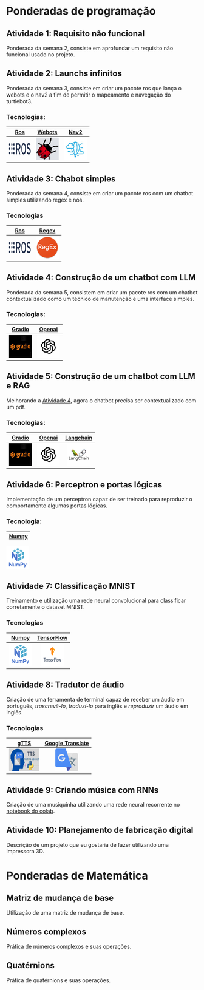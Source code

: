 # Ponderadas de programação

## Atividade 1: Requisito não funcional

Ponderada da semana 2, consiste em aprofundar um requisito não funcional usado no projeto.

## Atividade 2: Launchs infinitos

Ponderada da semana 3, consiste em criar um pacote ros que lança o webots e o nav2 a fim de permitir o mapeamento e navegação do turtlebot3.

### Tecnologias:

[Ros](https://docs.ros.org/en/foxy/index.html) | [Webots](https://cyberbotics.com) | [Nav2](https://navigation.ros.org)
 :---: | :---: | :---: 
<img src="../media/ros.png" style="width: 57px; height: 30px" alt="logo do ros" /> | <img src="../media/webots.png" style="width: 60px; height: 60px" alt="logo do webots" /> | <img src="../media/nav2.png" style="width: 60px; height: 60px" alt="logo do nav2" /> 


## Atividade 3: Chabot simples

Ponderada da semana 4, consiste em criar um pacote ros com um chatbot simples utilizando regex e nós.

### Tecnologias

[Ros](https://docs.ros.org/en/foxy/index.html) | [Regex](https://regexr.com) 
 :---: | :---: 
<img src="../media/ros.png" style="width: 57px; height: 30px" alt="logo do ros" /> | <img src="../media/regex.png" style="width: 60px; height: 60px" alt="logo do regex" /> 

## Atividade 4: Construção de um chatbot com LLM

Ponderada da semana 5, consistem em criar um pacote ros com um chatbot contextualizado como um técnico de manutenção e uma interface simples.

### Tecnologias:

[Gradio](https://www.gradio.app) | [Openai](https://openai.com)
 :---: | :---: 
<img src="../media/gradio.png" style="width: 60px; height: 60px" alt="logo do gradio" /> | <img src="../media/openai.png" style="width: 60px; height: 60px" alt="logo do openai" /> 


## Atividade 5: Construção de um chatbot com LLM e RAG

Melhorando a [Atividade 4](#atividade-4-construção-de-um-chatbot-com-llm), agora o chatbot precisa ser contextualizado com um pdf.

### Tecnologias:

[Gradio](https://www.gradio.app) | [Openai](https://openai.com) | [Langchain](https://www.langchain.com)
 :---: | :---: | :---:
<img src="../media/gradio.png" style="width: 60px; height: 60px" alt="logo do gradio" /> | <img src="../media/openai.png" style="width: 60px; height: 60px" alt="logo do openai" /> | <img src="../media/langchain.png" style="width: 60px; height: 60px" alt="logo do langchain" />
  
## Atividade 6: Perceptron e portas lógicas

Implementação de um perceptron capaz de ser treinado para reproduzir o comportamento algumas portas lógicas.

### Tecnologia:

| [Numpy](https://numpy.org) | 
| :---: |
<img src="../media/numpy.png" style="width: 60px; height: 60px" alt="logo do numpy" />

## Atividade 7: Classificação MNIST

Treinamento e utilização uma rede neural convolucional para classificar corretamente o dataset MNIST.

### Tecnologias

| [Numpy](https://numpy.org) | [TensorFlow](https://www.tensorflow.org/?hl=pt-br) |
| :---: | :---: |
<img src="../media/numpy.png" style="width: 60px; height: 60px" alt="logo do numpy" /> | <img src="../media/tensorflow.png" style="width: 60px; height: 60px" alt="logo do tensorflow" />

## Atividade 8: Tradutor de áudio

Criação de uma ferramenta de terminal capaz de receber um áudio em português, *trascrevê-lo*, *traduzí-lo* para inglês e *reproduzir* um áudio em inglês.

### Tecnologias

| [gTTS](https://pypi.org/project/gTTS/) | [Google Translate](https://translate.google.com) |
| :---: | :---: |
<img src="../media/gtts.png" style="width: 80px; height: 60px" alt="logo do gtts" /> | <img src="../media/googletrans.png" style="width: 60px; height: 60px" alt="logo do google translate" />

## Atividade 9: Criando música com RNNs

Criação de uma musiquinha utilizando uma rede neural recorrente no [notebook do colab](https://colab.research.google.com/github/aamini/introtodeeplearning/blob/master/lab1/Part2_Music_Generation.ipynb).

## Atividade 10: Planejamento de fabricação digital

Descrição de um projeto que eu gostaria de fazer utilizando uma impressora 3D.

# Ponderadas de Matemática

## Matriz de mudança de base

Utilização de uma matriz de mudança de base.

## Números complexos

Prática de números complexos e suas operações.

## Quatérnions

Prática de quatérnions e suas operações.
